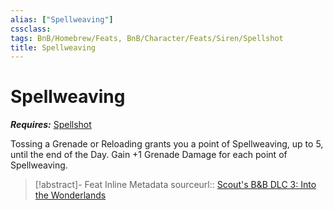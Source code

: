 ```yaml
---
alias: ["Spellweaving"]
cssclass: 
tags: BnB/Homebrew/Feats, BnB/Character/Feats/Siren/Spellshot
title: Spellweaving
---
```


# Spellweaving
***Requires:*** [Spellshot](../Classes/Siren/Spellshot.md)

Tossing a Grenade or Reloading grants you a point of Spellweaving, up to 5, until the end of the Day.
Gain +1 Grenade Damage for each point of Spellweaving.

> [!abstract]- Feat Inline Metadata
> sourceurl:: [Scout's B&B DLC 3: Into the Wonderlands](https://docs.google.com/document/d/1MLOgrWwcLNTnP9PuXrKiLImy7SUh4hXO8arVUAlmdp0/edit)

